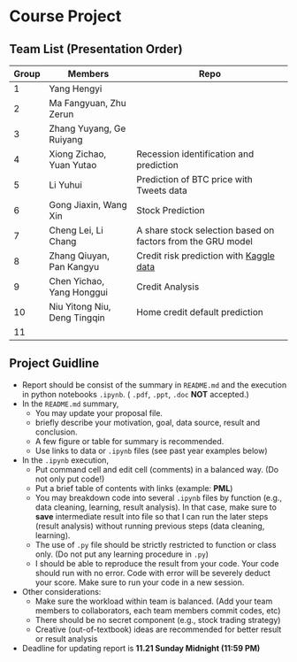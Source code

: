 # Course Project

## Team List (Presentation Order)

Group | Members | Repo
--- |  --- | ---
1 | Yang Hengyi | 
2 | Ma Fangyuan, Zhu Zerun |
3 | Zhang Yuyang, Ge Ruiyang | 
4 | Xiong Zichao, Yuan Yutao | Recession identification and prediction
5 | Li Yuhui | Prediction of BTC price with Tweets data
6 | Gong Jiaxin, Wang Xin | Stock Prediction
7 | Cheng Lei, Li Chang | A share stock selection based on factors from the GRU model
8 | Zhang Qiuyan, Pan Kangyu | Credit risk prediction with [Kaggle data](https://www.kaggle.com/competitions/home-credit-credit-risk-model-stability/overview)
9 | Chen Yichao, Yang Honggui | Credit Analysis
10 | Niu Yitong Niu, Deng Tingqin | Home credit default prediction
11 |  |

## Project Guidline
* Report should be consist of the summary in `README.md` and the execution in python notebooks `.ipynb`.  ( `.pdf`, `.ppt`, `.doc` __NOT__ accepted.)
* In the `README.md` summary, 
  * You may update your proposal file.
  * briefly describe your motivation, goal, data source, result and conclusion.
  * A few figure or table for summary is recommended.
  * Use links to data or `.ipynb` files (see past year examples below)
* In the `.ipynb` execution, 
  * Put command cell and edit cell (comments) in a balanced way. (Do not only put code!)
  * Put a brief table of contents with links (example: __PML__)
  * You may breakdown code into several `.ipynb` files by function (e.g., data cleaning, learning, result analysis). In that case, make sure to __save__ intermediate result into file so that I can run the later steps (result analysis) without running previous steps (data cleaning, learning).
  * The use of `.py` file should be strictly restricted to function or class only. (Do not put any learning procedure in `.py`)
  * I should be able to reproduce the result from your code. Your code should run with no error. Code with error will be severely deduct your score. Make sure to run your code in a new session.
* Other considerations:
  * Make sure the workload within team is balanced. (Add your team members to collaborators, each team members commit codes, etc)
  * There should be no secret component (e.g., stock trading strategy)
  * Creative (out-of-textbook) ideas are recommended for better result or result analysis
* Deadline for updating report is __11.21 Sunday Midnight (11:59 PM)__
